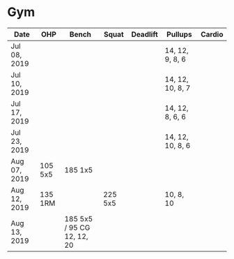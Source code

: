 # Gym
|Date|OHP|Bench|Squat|Deadlift|Pullups|Cardio|
|----|---|-----|-----|--------|-------|------|
|Jul 08, 2019|||||14, 12, 9, 8, 6|
|Jul 10, 2019|||||14, 12, 10, 8, 7|
|Jul 17, 2019|||||14, 12, 8, 6, 6|
|Jul 23, 2019|||||14, 12, 10, 8, 6|
|Aug 07, 2019|105 5x5|185 1x5|
|Aug 12, 2019|135 1RM||225 5x5||10, 8, 10|
|Aug 13, 2019||185 5x5 / 95 CG 12, 12, 20|
